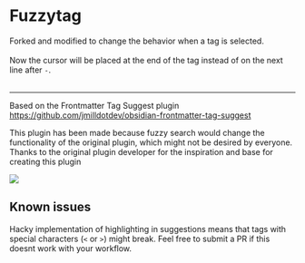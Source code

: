 # Fuzzytag

Forked and modified to change the behavior when a tag is selected.<br /><br />
Now the cursor will be placed at the end of the tag instead of on the next line after `-`.<br /><br />

---

Based on the Frontmatter Tag Suggest plugin
https://github.com/jmilldotdev/obsidian-frontmatter-tag-suggest

This plugin has been made because fuzzy search would change the functionality of the original plugin, which might not be desired by everyone.
Thanks to the original plugin developer for the inspiration and base for creating this plugin

![](screenshot.png)

## Known issues

Hacky implementation of highlighting in suggestions means that tags with special characters (`<` or `>`) might break. Feel free to submit a PR if this doesnt work with your workflow.
